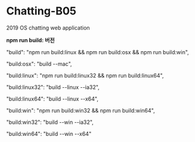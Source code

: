 # Chatting-B05
2019 OS chatting web application

  **npm run build: 버전**

  "build": "npm run build:linux && npm run build:osx && npm run build:win",
  
  "build:osx": "build --mac",
  
  "build:linux": "npm run build:linux32 && npm run build:linux64",
  
  "build:linux32": "build --linux --ia32",
  
  "build:linux64": "build --linux --x64",
  
  "build:win": "npm run build:win32 && npm run build:win64",
  
  "build:win32": "build --win --ia32",
  
  "build:win64": "build --win --x64"
    
